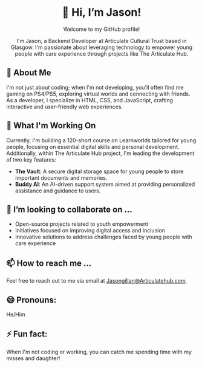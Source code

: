 <div align="center">
  <h1>👋 Hi, I’m Jason!</h1>
  <p>Welcome to my GitHub profile!</p>
  <p>I'm Jason, a Backend Developer at Articulate Cultural Trust based in Glasgow. I'm passionate about leveraging technology to empower young people with care experience through projects like The Articulate Hub.</p>
</div>

## 👀 About Me

I'm not just about coding; when I'm not developing, you'll often find me gaming on PS4/PS5, exploring virtual worlds and connecting with friends. As a developer, I specialize in HTML, CSS, and JavaScript, crafting interactive and user-friendly web experiences.

## 🌱 What I'm Working On

Currently, I'm building a 120-short course on Learnworlds tailored for young people, focusing on essential digital skills and personal development. Additionally, within The Articulate Hub project, I'm leading the development of two key features:

- **The Vault**: A secure digital storage space for young people to store important documents and memories.
- **Buddy AI**: An AI-driven support system aimed at providing personalized assistance and guidance to users.

## 💞️ I’m looking to collaborate on ...

- Open-source projects related to youth empowerment
- Initiatives focused on improving digital access and inclusion
- Innovative solutions to address challenges faced by young people with care experience

## 📫 How to reach me ...

Feel free to reach out to me via email at Jasongillan@Articulatehub.com.

## 😄 Pronouns:

He/Him

## ⚡ Fun fact:

When I'm not coding or working, you can catch me spending time with my misses and daughter! 
